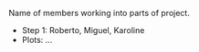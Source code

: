 Name of members working into parts of project.

- Step 1:  Roberto, Miguel, Karoline
- Plots:   ...

